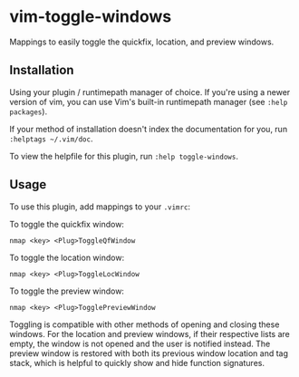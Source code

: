 # vim-toggle-windows
Mappings to easily toggle the quickfix, location, and preview windows.

## Installation
Using your plugin / runtimepath manager of choice. If you're using a newer
version of vim, you can use Vim's built-in runtimepath manager
(see `:help packages`).

If your method of installation doesn't index the documentation for you,
run `:helptags ~/.vim/doc`.

To view the helpfile for this plugin, run `:help toggle-windows`.

## Usage
To use this plugin, add mappings to your `.vimrc`:

To toggle the quickfix window:
```
nmap <key> <Plug>ToggleQfWindow
```

To toggle the location window:
```
nmap <key> <Plug>ToggleLocWindow
```

To toggle the preview window:
```
nmap <key> <Plug>TogglePreviewWindow
```

Toggling is compatible with other methods of opening and closing
these windows. For the location and preview windows, if their
respective lists are empty, the window is not opened and the user
is notified instead. The preview window is restored with both its
previous window location and tag stack, which is helpful to
quickly show and hide function signatures.
